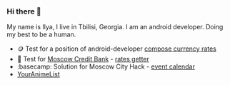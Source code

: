 ### Hi there 👋
My name is Ilya, I live in Tbilisi, Georgia. I am an android developer. Doing my best to be a human.

- 🪙 Test for a position of android-developer [compose currency rates](https://github.com/Ridje/bettingCurrencyTest)
- 🏢 Test for [Moscow Credit Bank](https://mkb.ru/) - [rates getter](https://github.com/Ridje/mkb_test)
- :basecamp: Solution for Moscow City Hack - [event calendar](https://github.com/Ridje/msh_02)
- [YourAnimeList](https://github.com/Ridje/YourAnimeList)
